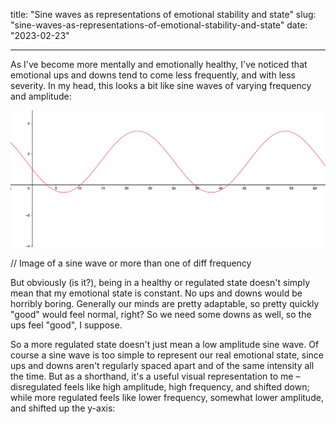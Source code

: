 title: "Sine waves as representations of emotional stability and state"
slug: "sine-waves-as-representations-of-emotional-stability-and-state"
date: "2023-02-23"

---

As I've become more mentally and emotionally healthy, I've noticed that emotional ups and downs tend to come less frequently, and with less severity. In my head, this looks a bit like sine waves of varying frequency and amplitude:

![Disregulated sine wave](./images/disregulated-sine-wave.png)

// Image of a sine wave or more than one of diff frequency

But obviously (is it?), being in a healthy or regulated state doesn't simply mean that my emotional state is constant. No ups and downs would be horribly boring. Generally our minds are pretty adaptable, so pretty quickly "good" would feel normal, right? So we need some downs as well, so the ups feel "good", I suppose.

So a more regulated state doesn't just mean a low amplitude sine wave. Of course a sine wave is too simple to represent our real emotional state, since ups and downs aren't regularly spaced apart and of the same intensity all the time. But as a shorthand, it's a useful visual representation to me – disregulated feels like high amplitude, high frequency, and shifted down; while more regulated feels like lower frequency, somewhat lower amplitude, and shifted up the y-axis:
